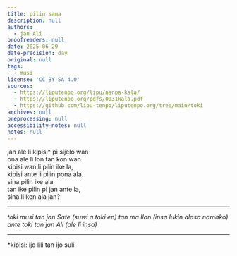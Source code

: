 ```yaml
---
title: pilin sama
description: null
authors:
  - jan Ali
proofreaders: null
date: 2025-06-29
date-precision: day
original: null
tags:
  - musi
license: 'CC BY-SA 4.0'
sources:
  - https://liputenpo.org/lipu/nanpa-kala/
  - https://liputenpo.org/pdfs/0031kala.pdf
  - https://github.com/lipu-tenpo/liputenpo.org/tree/main/toki
archives: null
preprocessing: null
accessibility-notes: null
notes: null
---
```

jan ale li kipisi* pi sijelo wan  
ona ale li lon tan kon wan  
kipisi wan li pilin ike la,  
kipisi ante li pilin pona ala.  
sina pilin ike ala  
tan ike pilin pi jan ante la,  
sina li ken ala jan?  

---

*toki musi tan jan Sate (suwi a toki en) tan ma Ilan (insa lukin alasa namako)*  
*ante toki tan jan Ali (ale li insa)*  

---

*kipisi: ijo lili tan ijo suli
